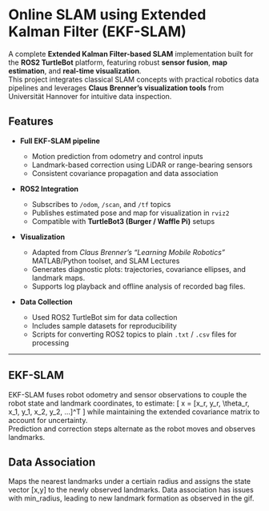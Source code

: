 
# Online SLAM using Extended Kalman Filter (EKF-SLAM)

A complete **Extended Kalman Filter-based SLAM** implementation built for the **ROS2 TurtleBot** platform, featuring robust **sensor fusion**, **map estimation**, and **real-time visualization**.  
This project integrates classical SLAM concepts with practical robotics data pipelines and leverages **Claus Brenner’s visualization tools** from Universität Hannover for intuitive data inspection.
##  Features

- **Full EKF-SLAM pipeline**
  - Motion prediction from odometry and control inputs  
  - Landmark-based correction using LiDAR or range-bearing sensors  
  - Consistent covariance propagation and data association  

- **ROS2 Integration**
  - Subscribes to `/odom`, `/scan`, and `/tf` topics  
  - Publishes estimated pose and map for visualization in `rviz2`  
  - Compatible with **TurtleBot3 (Burger / Waffle Pi)** setups  

- **Visualization**
  - Adapted from *Claus Brenner’s “Learning Mobile Robotics”* MATLAB/Python toolset, and SLAM Lectures 
  - Generates diagnostic plots: trajectories, covariance ellipses, and landmark maps.
  - Supports log playback and offline analysis of recorded bag files.

- **Data Collection**
  - Used ROS2 TurtleBot sim for data collection
  - Includes sample datasets for reproducibility  
  - Scripts for converting ROS2 topics to plain `.txt` / `.csv` files for processing  

---

## EKF-SLAM

EKF-SLAM fuses robot odometry and sensor observations to couple the robot state and landmark coordinates, to estimate:
\[
x = [x_r, y_r, \theta_r, x_1, y_1, x_2, y_2, ...]^T
\]
while maintaining the extended covariance matrix to account for uncertainty.  
Prediction and correction steps alternate as the robot moves and observes landmarks.

## Data Association
Maps the nearest landmarks under a certiain radius and assigns the state vector [x,y] to the newly observed landmarks.
Data association has issues with min_radius, leading to new landmark formation as observed in the gif.

